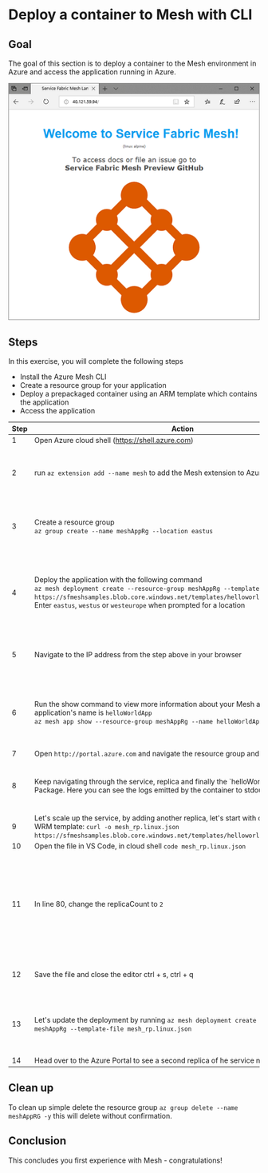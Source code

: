 # Deploy a container to Mesh with CLI

## Goal
 The goal of this section is to deploy a container to the Mesh environment in Azure and access the application running in Azure.

 ![Hello world app in the browser][sfm-app-browser]

## Steps
In this exercise, you will complete the following steps 
* Install the Azure Mesh CLI
* Create a resource group for your application
* Deploy a prepackaged container using an ARM template which contains the application
* Access the application


| **Step** | **Action** | **Result** |
| -------- | ---------- | ---------- |
| 1        | Open Azure cloud shell (https://shell.azure.com) |               |
| 2        | run `az extension add --name mesh` to add the Mesh extension to Azure CLI         | In the terminal, you will see details of the subscription such as the name and id in json format |
| 3        | Create a resource group <br> `az group create --name meshAppRg --location eastus`                                                                                     | The newly created resource group details will appear in the terminal with "provisioningState" : "Succeeded" |
| 4        | Deploy the application with the following command <br> `az mesh deployment create --resource-group meshAppRg --template-uri https://sfmeshsamples.blob.core.windows.net/templates/helloworld/mesh_rp.linux.json` <br> Enter `eastus`, `westus` or `westeurope` when prompted for a location                                                                                                             | The terminal will indicate the application is deploying. Once successfully finished, it will display the IP address to access the application                                                                                               |
| 5        | Navigate to the IP address from the step above in your browser | You will see the webpage from the image at the top of this exercise with the Mesh logo|
| 6        | Run the show command to view more information about your Mesh application. This application's name is `helloWorldApp` <br> `az mesh app show --resource-group meshAppRg --name helloWorldApp`                                                                                                                                            | Additional information about your application will appear including the services, status, description, resourceId etc. |
| 7        | Open `http://portal.azure.com` and navigate the resource group and Mesh service | |
| 8        | Keep navigating through the service, replica and finally the `helloWorldCode' Code Package. Here you can see the logs emitted by the container to stdout | Services in Mesh can have multiple code packages, which are always deployed together and share ip |
| 9        | Let's scale up the service, by adding another replica, let's start with downloading the WRM template: `curl -o mesh_rp.linux.json https://sfmeshsamples.blob.core.windows.net/templates/helloworld/mesh_rp.linux.json` | This will save the file to the cloud shell storage |
| 10       | Open the file in VS Code, in cloud shell `code mesh_rp.linux.json` | |
| 11       | In line 80, change the replicaCount to `2` | This is the number of replicas of a service you want to run. Remember at this services features two code packages, the consumption will be twice the sum of the code package resources defined. |
| 12       | Save the file and close the editor ctrl + s, ctrl + q | There a small ellipse icon in the top right corner to get to the menu |
| 13       | Let's update the deployment by running `az mesh deployment create --resource-group meshAppRg --template-file mesh_rp.linux.json` | ARM uses incremental deployment per default, so only changes will be applied to the deployment |
| 14       | Head over to the Azure Portal to see a second replica of he service now running |

## Clean up

To clean up simple delete the resource group `az group delete --name meshAppRG -y` this will delete without confirmation.

## Conclusion

This concludes you first experience with Mesh - congratulations!

<!-- Images -->
[sfm-app-browser]: ./HelloWorld.png
